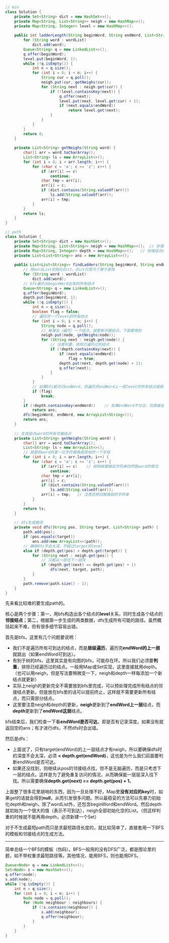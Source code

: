 ``` java
// min
class Solution {
    private Set<String> dict = new HashSet<>();
    private Map<String, List<String>> neigh = new HashMap<>();
    private Map<String, Integer> level = new HashMap<>();
    
    public int ladderLength(String beginWord, String endWord, List<String> wordList) {
        for (String word : wordList)
            dict.add(word);
        Queue<String> q = new LinkedList<>();
        q.offer(beginWord);
        level.put(beginWord, 1);
        while (!q.isEmpty()) {
            int n = q.size();
            for (int i = 0; i < n; i++) {
                String cur = q.poll();
                neigh.put(cur, getNeighs(cur));
                for (String next : neigh.get(cur)) {
                    if (!level.containsKey(next)) {
                        q.offer(next);
                        level.put(next, level.get(cur) + 1);
                        if (next.equals(endWord))
                            return level.get(next);
                    }
                }
            }
        }
        return 0;
    }
    
    private List<String> getNeighs(String word) {
        char[] arr = word.toCharArray();
        List<String> ls = new ArrayList<>();
        for (int i = 0; i < arr.length; i++) {
            for (char c = 'a'; c <= 'z'; c++) {
                if (arr[i] == c)
                    continue;
                char tmp = arr[i];
                arr[i] = c;
                if (dict.contains(String.valueOf(arr)))
                    ls.add(String.valueOf(arr));
                arr[i] = tmp;
            }
        }
        return ls;
    }
}

// path
class Solution {
    private Set<String> dict = new HashSet<>();
    private Map<String, List<String>> neigh = new HashMap<>();	// 存储结点的邻接结点
    private Map<String, Integer> depth = new HashMap<>();	// 存储结点的深度(level)
    private List<List<String>> ans = new ArrayList<>();
    
    public List<List<String>> findLadders(String beginWord, String endWord, List<String> wordList) {
        // 用wordList初始化dict，dict只是为了便于查找
        for (String word : wordList)
            dict.add(word);
        // bfs遍历从beginWord出发的所有结点
        Queue<String> q = new LinkedList<>();
        q.offer(beginWord);
        depth.put(beginWord, 1);
        while (!q.isEmpty()) {
            int n = q.size();
            boolean flag = false;
            // 遍历完一个level的所有结点
            for (int i = 0; i < n; i++) {
                String node = q.poll();
                // 每弹出（遍历）一个结点，就更新邻接结点，下面要用到
                neigh.put(node, getNeighs(node));
                for (String next : neigh.get(node)) {
                    // 注意判重，排除已遍历过的结点
                    if (!depth.containsKey(next)) {
                        if (next.equals(endWord))
                            flag = true;
                        depth.put(next, depth.get(node) + 1);
                        q.offer(next);
                    }
                }
            }
            // 如果bfs能访问endWord，则遍历完endWord上一层level的所有结点就跳出
            if (flag)	
                break;
        }
        if (!depth.containsKey(endWord))	// 如果endWord不可达，则直接返回ans
            return ans;
        dfs(beginWord, endWord, new ArrayList<String>());
        return ans;
    }
    
    // 生成结点word的所有邻接结点
    private List<String> getNeighs(String word) {
        char[] arr = word.toCharArray();
        List<String> ls = new ArrayList<>();
        // 就是将word的某一位字符替换成其他的一个字母
        for (int i = 0; i < arr.length; i++) {
            for (char c = 'a'; c <= 'z'; c++) {
                if (arr[i] == c)	// 排除掉替换后字符串仍然是word的情况
                    continue;
                char tmp = arr[i];
                arr[i] = c;
                if (dict.contains(String.valueOf(arr)))
                    ls.add(String.valueOf(arr));
                arr[i] = tmp;	// 注意还原回替换前的字符串
            }
        }
        return ls;
    }
    
    // dfs生成路径
    private void dfs(String pos, String target, List<String> path) {
        path.add(pos);
        if (pos.equals(target))
            ans.add(new ArrayList<>(path));
        // 确保dfs不会太深，不超过target的level
        else if (depth.get(pos) < depth.get(target)) {
            for (String next : neigh.get(pos)) {
                // 只能从一层往下一层找
                if (depth.get(next) == depth.get(pos) + 1)
                    dfs(next, target, path);
            }
        }
        path.remove(path.size() - 1);
    }
}
```

先来看比较难的要生成path的。

核心是两个步骤：第一，用bfs构造出各个结点的**level**关系，同时生成各个结点的**邻接结点**；第二，根据第一步生成的两类数据，dfs生成所有可能的路径。虽然概括起来不难，但有很多细节容易出错。

首先是bfs，这里有几个问题要说明：

* 我们不是遍历所有可到达的结点，而是**层级遍历**，遍历完**endWord的上一层**就跳出（如果endWord可到达）。
* 有别于树的bfs，这里其实是有向图的bfs，可能存在环。所以我们必须要**判重**，排除已经遍历过的结点。一般用Map或Set实现，这里直接就用depth。（也可以用neigh，但是写法要稍微变一下，neigh和depth一样每添加一个新结点就更新）
* 实际上neigh的更新完全不需要放到bfs里完成，可以预处理完成所有结点的邻接结点更新。但是放在bfs里的话可以提前终止，这样就不需要更新所有结点，而只需部分结点。
* 这里要注意neigh和depth的更新，**neigh**更新到了**endWord上一层**结点，而**depth**更新到了**endWord这层**结点。

bfs结束后，我们检查一下看**endWord是否可达**，即是否有记录深度。如果没有就返回空的ans；有才进行dfs，不然dfs时会出错。

然后是dfs：

* 上面说了，只有target(endWord)的上一层结点才有neigh，所以要确保dfs时的深度不会太深，必须 **< depth.get(endWord)**，这也是为什么我们前面要判断endWord是否可达。
* 如果还没找到，则继续从pos的邻接结点找，但不是无脑遍历，而是只考虑下一层的结点。这样是为了避免重复访问的情况，从而确保能一层层深入往下找。所以需要确保**depth.get(next) == depth.get(pos) + 1**。

上面整了很多花里胡哨的东西，因为一旦处理不好，Map里**没有对应的key**时，如果get的话就会得到**null**，从而引发很多问题。所以最稳妥的方法可以先暴力初始化depth和neigh，除了wordList外，还包含beginWord和endWord。然后depth就初始为一个很大的值（表示不可到达），neigh全部初始化空的List。（但这样判重的时候就不能再用depth，必须新建一个Set）

对于不生成最短path而只是求最短路径长度的，就比较简单了，直接套用一下BFS的模板和邻接结点的生成方法。

------

简单总结一个BFS的模板（伪码）。BFS一般用的没有DFS广泛，都是图论里的题，如不带权重求最短路径等。其他情况，能用BFS，则也能用DFS。

``` java
Queue<Node> q = new LinkedList<>();
Set<Node> s = new HashSet<>();
q.offer(node);
s.add(node);
while (!q.isEmpty()) {
    int n = q.size();
    for (int i = 0; i < n; i++) {
        Node node = q.poll();
        for (Node neighbour : neighbours) {
            if (!s.contains(neighbour)) {
                s.add(neighbour);
                q.offer(neighbour);
            }
        }
    }
}
```